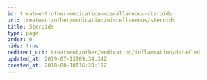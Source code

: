 ```yaml
---
id: treatment-other-medication-miscellaneous-steroids
uri: treatment/other/medication/miscellaneous/steroids
title: Steroids
type: page
order: 0
hide: true
redirect_uri: treatment/other/medication/inflammation/detailed
updated_at: 2019-07-13T09:34:34Z
created_at: 2018-08-18T16:20:19Z
---
```


